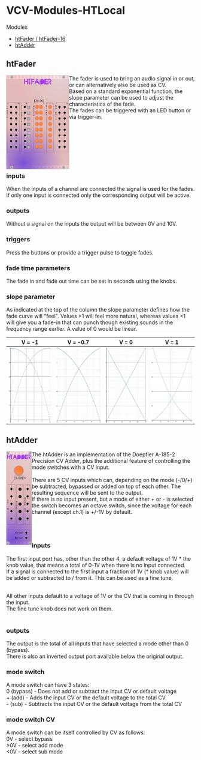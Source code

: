 # VCV-Modules-HTLocal

Modules
* [htFader / htFader-16](#htFader)
* [htAdder](#htAdder)

## htFader

<img src="res/htFader-ui.png" width="168" height="250" align="left">

The fader is used to bring an audio signal in or out, or can alternatively also be used as CV. <br>
Based on a standard exponential function, the slope parameter can be used to adjust the characteristics of the fade. <br>
The fades can be triggered with an LED button or via trigger-in.

<br>
<br>
<br>
<br>
<br>
<br>

### inputs

When the inputs of a channel are connected the signal is used for the fades. <br>
If only one input is connected only the corresponding output will be active.

### outputs

Without a signal on the inputs the output will be between 0V and 10V.

### triggers

Press the buttons or provide a trigger pulse to toggle fades.

### fade time parameters

The fade in and fade out time can be set in seconds using the knobs.

### slope parameter

As indicated at the top of the column the slope parameter defines how the fade curve will "feel".
Values >1 will feel more natural, whereas values <1 will give you a fade-in that can punch though existing sounds in the frequency range earlier.
A value of 0 would be linear.

V = -1 | V = -0.7 | V = 0 | V = 1
-------|----------|-------|------
<img src="res/v-1.PNG" align="left" width="200" height="200"> | <img src="res/v-p7.PNG" align="left" width="200" height="200"> | <img src="res/v0.PNG" align="left" width="200" height="200"> | <img src="res/v1.PNG" align="left" width="200" height="200">

## htAdder

<img src="res/htAdder-ui.png" width="68" height="250" align="left">

The htAdder is an implementation of the Doepfler A-185-2 Precision CV Adder, plus the additional feature of controlling the mode switches with a CV input.<br><br>
There are 5 CV inputs which can, depending on the mode (-/0/+) be subtracted, bypassed or added on top of each other. The resulting sequence will be sent to the output.<br>
If there is no input present, but a mode of either + or - is selected the switch becomes an octave switch, since the voltage for each channel (except ch.1) is +/-1V by default.

<br>
<br>

### inputs

The first input port has, other than the other 4, a default voltage of 1V * the knob value, that means a total of 0-1V when there is no input connected. <br>
If a signal is connected to the first input a fraction of 1V (* knob value) will be added or subtracted to / from it. This can be used as a fine tune. <br><br>

All other inputs default to a voltage of 1V or the CV that is coming in through the input.<br>
The fine tune knob does not work on them.<br><br>

### outputs

The output is the total of all inputs that have selected a mode other than 0 (bypass).<br>
There is also an inverted output port available below the original output.

### mode switch

A mode switch can have 3 states:<br>
0 (bypass) - Does not add or subtract the input CV or default voltage<br>
\+ (add) - Adds the input CV or the default voltage to the total CV<br>
\- (sub) - Subtracts the input CV or the default voltage from the total CV<br>

### mode switch CV

A mode switch can be itself controlled by CV as follows:<br>
0V - select bypass<br>
&gt;0V - select add mode<br>
<0V - select sub mode<br>
